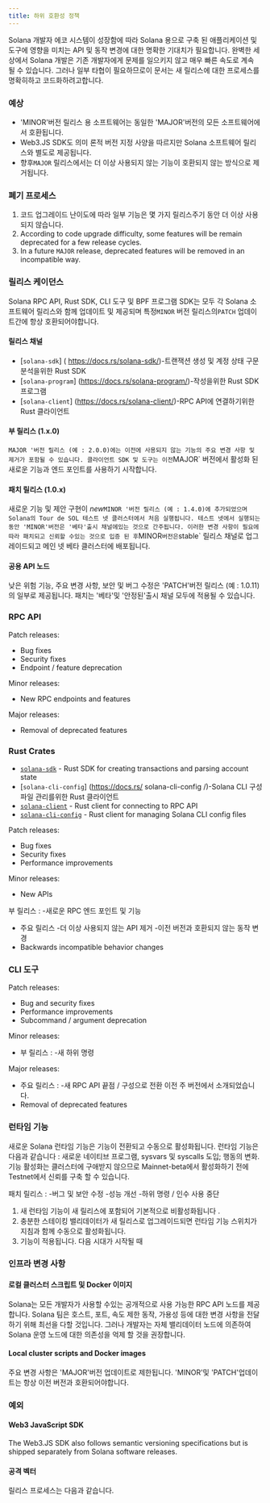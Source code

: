 ```yaml
---
title: 하위 호환성 정책
---
```


Solana 개발자 에코 시스템이 성장함에 따라 Solana 용으로 구축 된 애플리케이션 및 도구에 영향을 미치는 API 및 동작 변경에 대한 명확한 기대치가 필요합니다. 완벽한 세상에서 Solana 개발은 기존 개발자에게 문제를 일으키지 않고 매우 빠른 속도로 계속 될 수 있습니다. 그러나 일부 타협이 필요하므로이 문서는 새 릴리스에 대한 프로세스를 명확히하고 코드화하려고합니다.

### 예상

- 'MINOR'버전 릴리스 용 소프트웨어는 동일한 'MAJOR'버전의 모든 소프트웨어에서 호환됩니다.
- Web3.JS SDK도 의미 론적 버전 지정 사양을 따르지만 Solana 소프트웨어 릴리스와 별도로 제공됩니다.
- 향후`MAJOR` 릴리스에서는 더 이상 사용되지 않는 기능이 호환되지 않는 방식으로 제거됩니다.

### 폐기 프로세스

1. 코드 업그레이드 난이도에 따라 일부 기능은 몇 가지 릴리스주기 동안 더 이상 사용되지 않습니다.
2. According to code upgrade difficulty, some features will be remain deprecated for a few release cycles.
3. In a future `MAJOR` release, deprecated features will be removed in an incompatible way.

### 릴리스 케이던스

Solana RPC API, Rust SDK, CLI 도구 및 BPF 프로그램 SDK는 모두 각 Solana 소프트웨어 릴리스와 함께 업데이트 및 제공되며 특정`MINOR` 버전 릴리스의`PATCH` 업데이트간에 항상 호환되어야합니다.

#### 릴리스 채널

- [`solana-sdk`] ( https://docs.rs/solana-sdk/)-트랜잭션 생성 및 계정 상태 구문 분석을위한 Rust SDK
- [`solana-program`] (https://docs.rs/solana-program/)-작성을위한 Rust SDK 프로그램
- [`solana-client`] (https://docs.rs/solana-client/)-RPC API에 연결하기위한 Rust 클라이언트

#### 부 릴리스 (1.x.0)

`MAJOR '버전 릴리스 (예 : 2.0.0)에는 이전에 사용되지 않는 기능의 주요 변경 사항 및 제거가 포함될 수 있습니다. 클라이언트 SDK 및 도구는 이전`MAJOR` 버전에서 활성화 된 새로운 기능과 엔드 포인트를 사용하기 시작합니다.

#### 패치 릴리스 (1.0.x)

새로운 기능 및 제안 구현이 _new_`MINOR '버전 릴리스 (예 : 1.4.0)에 추가되었으며 Solana의 Tour de SOL 테스트 넷 클러스터에서 처음 실행됩니다. 테스트 넷에서 실행되는 동안 'MINOR'버전은 '베타'출시 채널에있는 것으로 간주됩니다. 이러한 변경 사항이 필요에 따라 패치되고 신뢰할 수있는 것으로 입증 된 후`MINOR`버전은`stable` 릴리스 채널로 업그레이드되고 메인 넷 베타 클러스터에 배포됩니다.

#### 공용 API 노드

낮은 위험 기능, 주요 변경 사항, 보안 및 버그 수정은 'PATCH'버전 릴리스 (예 : 1.0.11)의 일부로 제공됩니다. 패치는 '베타'및 '안정된'출시 채널 모두에 적용될 수 있습니다.

### RPC API

Patch releases:

- Bug fixes
- Security fixes
- Endpoint / feature deprecation

Minor releases:

- New RPC endpoints and features

Major releases:

- Removal of deprecated features

### Rust Crates

- [`solana-sdk`](https://docs.rs/solana-sdk/) - Rust SDK for creating transactions and parsing account state
- [`solana-cli-config`] (https://docs.rs/ solana-cli-config /)-Solana CLI 구성 파일 관리를위한 Rust 클라이언트
- [`solana-client`](https://docs.rs/solana-client/) - Rust client for connecting to RPC API
- [`solana-cli-config`](https://docs.rs/solana-cli-config/) - Rust client for managing Solana CLI config files

Patch releases:

- Bug fixes
- Security fixes
- Performance improvements

Minor releases:

- New APIs

부 릴리스 : -새로운 RPC 엔드 포인트 및 기능

- 주요 릴리스 -더 이상 사용되지 않는 API 제거 -이전 버전과 호환되지 않는 동작 변경
- Backwards incompatible behavior changes

### CLI 도구

Patch releases:

- Bug and security fixes
- Performance improvements
- Subcommand / argument deprecation

Minor releases:

- 부 릴리스 : -새 하위 명령

Major releases:

- 주요 릴리스 : -새 RPC API 끝점 / 구성으로 전환 이전 주 버전에서 소개되었습니다.
- Removal of deprecated features

### 런타임 기능

새로운 Solana 런타임 기능은 기능이 전환되고 수동으로 활성화됩니다. 런타임 기능은 다음과 같습니다 : 새로운 네이티브 프로그램, sysvars 및 syscalls 도입; 행동의 변화. 기능 활성화는 클러스터에 구애받지 않으므로 Mainnet-beta에서 활성화하기 전에 Testnet에서 신뢰를 구축 할 수 있습니다.

패치 릴리스 : -버그 및 보안 수정 -성능 개선 -하위 명령 / 인수 사용 중단

1. 새 런타임 기능이 새 릴리스에 포함되어 기본적으로 비활성화됩니다 .
2. 충분한 스테이킹 밸리데이터가 새 릴리스로 업그레이드되면 런타임 기능 스위치가 지침과 함께 수동으로 활성화됩니다.
3. 기능이 적용됩니다. 다음 시대가 시작될 때

### 인프라 변경 사항

#### 로컬 클러스터 스크립트 및 Docker 이미지

Solana는 모든 개발자가 사용할 수있는 공개적으로 사용 가능한 RPC API 노드를 제공합니다. Solana 팀은 호스트, 포트, 속도 제한 동작, 가용성 등에 대한 변경 사항을 전달하기 위해 최선을 다할 것입니다. 그러나 개발자는 자체 밸리데이터 노드에 의존하여 Solana 운영 노드에 대한 의존성을 억제 할 것을 권장합니다.

#### Local cluster scripts and Docker images

주요 변경 사항은 'MAJOR'버전 업데이트로 제한됩니다. 'MINOR'및 'PATCH'업데이트는 항상 이전 버전과 호환되어야합니다.

### 예외

#### Web3 JavaScript SDK

The Web3.JS SDK also follows semantic versioning specifications but is shipped separately from Solana software releases.

#### 공격 벡터

릴리스 프로세스는 다음과 같습니다.
